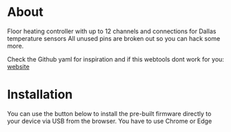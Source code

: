 # About

Floor heating controller with up to 12 channels and connections for Dallas temperature sensors
All unused pins are broken out so you can hack some more.

Check the Github yaml for inspiration and if this webtools dont work for you:
[website](https://github.com/mrred2k/floorheatingcontroller)

# Installation

You can use the button below to install the pre-built firmware directly to your device via USB from the browser. You have to use Chrome or Edge 

<esp-web-install-button manifest="./manifest.json"></esp-web-install-button>

<script type="module" src="https://unpkg.com/esp-web-tools@9.1.0/dist/web/install-button.js?module"></script>

